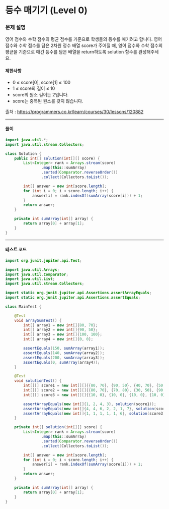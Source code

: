 # 등수 매기기 (Level 0)

### 문제 설명

영어 점수와 수학 점수의 평균 점수를 기준으로 학생들의 등수를 매기려고 합니다. 영어 점수와 수학 점수를 담은 2차원 정수 배열 score가 주어질 때, 영어 점수와 수학 점수의 평균을 기준으로 매긴 등수를 담은 배열을 return하도록 solution 함수를 완성해주세요.

#### 제한사항

* 0 ≤ score[0], score[1] ≤ 100
* 1 ≤ score의 길이 ≤ 10
* score의 원소 길이는 2입니다.
* score는 중복된 원소를 갖지 않습니다.

출처 : https://programmers.co.kr/learn/courses/30/lessons/120882

---

#### 풀이

~~~java
import java.util.*;
import java.util.stream.Collectors;

class Solution {
    public int[] solution(int[][] score) {
        List<Integer> rank = Arrays.stream(score)
                .map(this::sumArray)
                .sorted(Comparator.reverseOrder())
                .collect(Collectors.toList());

        int[] answer = new int[score.length];
        for (int i = 0; i < score.length; i++) {
            answer[i] = rank.indexOf(sumArray(score[i])) + 1;
        }
        return answer;
    }

    private int sumArray(int[] array) {
        return array[0] + array[1];
    }
}
~~~

---

#### 테스트 코드
~~~java
import org.junit.jupiter.api.Test;

import java.util.Arrays;
import java.util.Comparator;
import java.util.List;
import java.util.stream.Collectors;

import static org.junit.jupiter.api.Assertions.assertArrayEquals;
import static org.junit.jupiter.api.Assertions.assertEquals;

class MainTest {

    @Test
    void arraySumTest() {
        int[] array1 = new int[]{80, 70};
        int[] array2 = new int[]{90, 50};
        int[] array3 = new int[]{100, 100};
        int[] array4 = new int[]{0, 0};

        assertEquals(150, sumArray(array1));
        assertEquals(140, sumArray(array2));
        assertEquals(200, sumArray(array3));
        assertEquals(0, sumArray(array4));
    }

    @Test
    void solutionTest() {
        int[][] score1 = new int[][]{{80, 70}, {90, 50}, {40, 70}, {50, 80}};
        int[][] score2 = new int[][]{{80, 70}, {70, 80}, {30, 50}, {90, 100}, {100, 90}, {100, 100}, {10, 30}};
        int[][] score3 = new int[][]{{10, 0}, {10, 0}, {10, 0}, {10, 0}, {10, 0}, {0, 0}};

        assertArrayEquals(new int[]{1, 2, 4, 3}, solution(score1));
        assertArrayEquals(new int[]{4, 4, 6, 2, 2, 1, 7}, solution(score2));
        assertArrayEquals(new int[]{1, 1, 1, 1, 1, 6}, solution(score3));
    }

    private int[] solution(int[][] score) {
        List<Integer> rank = Arrays.stream(score)
                .map(this::sumArray)
                .sorted(Comparator.reverseOrder())
                .collect(Collectors.toList());

        int[] answer = new int[score.length];
        for (int i = 0; i < score.length; i++) {
            answer[i] = rank.indexOf(sumArray(score[i])) + 1;
        }
        return answer;
    }

    private int sumArray(int[] array) {
        return array[0] + array[1];
    }
}
~~~
